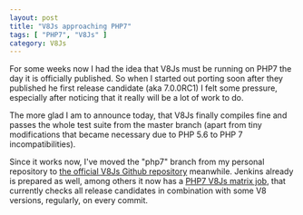 ```yaml
---
layout: post
title: "V8Js approaching PHP7"
tags: [ "PHP7", "V8Js" ]
category: V8Js
---
```

For some weeks now I had the idea that V8Js must be running on PHP7 the day it
is officially published.  So when I started out porting soon after they
published he first release candidate (aka 7.0.0RC1) I felt some pressure,
especially after noticing that it really will be a lot of work to do.

The more glad I am to announce today, that V8Js finally compiles fine and
passes the whole test suite from the master branch (apart from tiny
modifications that became necessary due to PHP 5.6 to PHP 7
incompatibilities).

Since it works now, I've moved the "php7" branch from my personal repository
to [the official V8Js Github
repository](https://github.com/phpv8/v8js/tree/php7) meanwhile.
Jenkins already is prepared as well, among others it now has a
[PHP7 V8Js matrix job](https://jenkins.brokenpipe.de/job/docker-v8+php7+v8js/),
that currently checks all release candidates in combination with some V8
versions, regularly, on every commit.

